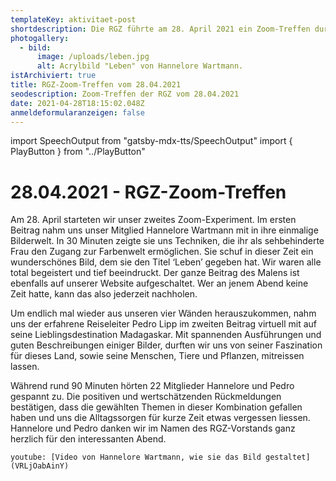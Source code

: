 ```yaml
---
templateKey: aktivitaet-post
shortdescription: Die RGZ führte am 28. April 2021 ein Zoom-Treffen durch.
photogallery:
  - bild:
      image: /uploads/leben.jpg
      alt: Acrylbild "Leben" von Hannelore Wartmann.
istArchiviert: true
title: RGZ-Zoom-Treffen vom 28.04.2021
seodescription: Zoom-Treffen der RGZ vom 28.04.2021
date: 2021-04-28T18:15:02.048Z
anmeldeformularanzeigen: false
---
```

import SpeechOutput from "gatsby-mdx-tts/SpeechOutput"
import { PlayButton } from "../PlayButton"

<SpeechOutput id="aktivitaet-zoom-treffen-2021-04-28" customPlayButton={PlayButton}>

# 28.04.2021 - RGZ-Zoom-Treffen

Am 28. April starteten wir unser zweites Zoom-Experiment. Im ersten Beitrag nahm uns unser Mitglied Hannelore Wartmann mit in ihre einmalige Bilderwelt. In 30 Minuten zeigte sie uns Techniken, die ihr als sehbehinderte Frau den Zugang zur Farbenwelt ermöglichen. Sie schuf in dieser Zeit ein wunderschönes Bild, dem sie den Titel ‘Leben’ gegeben hat. Wir waren alle total begeistert und tief beeindruckt. Der ganze Beitrag des Malens ist ebenfalls auf unserer Website aufgeschaltet. Wer an jenem Abend keine Zeit hatte, kann das also jederzeit nachholen.

Um endlich mal wieder aus unseren vier Wänden herauszukommen, nahm uns der erfahrene Reiseleiter Pedro Lipp im zweiten Beitrag virtuell mit auf seine Lieblingsdestination Madagaskar. Mit spannenden Ausführungen und guten Beschreibungen einiger Bilder, durften wir uns von seiner Faszination für dieses Land, sowie seine Menschen, Tiere und Pflanzen, mitreissen lassen.
 
Während rund 90 Minuten hörten 22 Mitglieder Hannelore und Pedro gespannt zu. Die positiven und wertschätzenden Rückmeldungen bestätigen, dass die gewählten Themen in dieser Kombination gefallen haben und uns die Alltagssorgen für kurze Zeit etwas vergessen liessen. Hannelore und Pedro danken wir im Namen des RGZ-Vorstands ganz herzlich für den interessanten Abend.

`youtube: [Video von Hannelore Wartmann, wie sie das Bild gestaltet](VRLjOabAinY)`

</SpeechOutput>